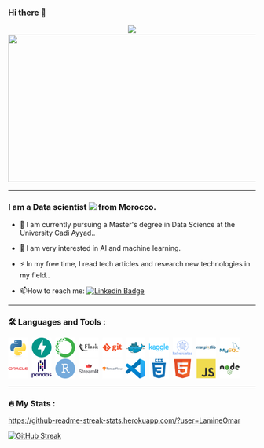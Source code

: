 ### Hi there 👋

<!--
**LamineOmar/LamineOmar** is a ✨ _special_ ✨ repository because its `README.md` (this file) appears on your GitHub profile.

Here are some ideas to get you started:

- 🔭 I’m currently working on ...
- 🌱 I’m currently learning ...
- 👯 I’m looking to collaborate on ...
- 🤔 I’m looking for help with ...
- 💬 Ask me about ...
- 📫 How to reach me: ...
- 😄 Pronouns: ...
- ⚡ Fun fact: ...
-->

<div id="header" align="center">
  <img src="https://media.giphy.com/media/v1.Y2lkPTc5MGI3NjExbW4yNXZ2NDNsZjJ4ZzhpZjU1YTZvbnJmYjVldXhiNnZyaGVtOHhueCZlcD12MV9pbnRlcm5hbF9naWZfYnlfaWQmY3Q9Zw/7c8QeB0VMddFOuu4iR/giphy.gif" width="400"/>
</div>


<div align="center">
  <img src="https://media.giphy.com/media/dWesBcTLavkZuG35MI/giphy.gif" width="600" height="300"/>
</div>

---

### I am a Data scientist <img src="https://media.giphy.com/media/WUlplcMpOCEmTGBtBW/giphy.gif" width="30"> from Morocco.

- :telescope: I am currently pursuing a Master's degree in Data Science at the University Cadi Ayyad..

- :seedling:  I am very interested in AI and machine learning.
  
- :zap: In my free time,  I read tech articles and research new technologies in my field..

- :mailbox:How to reach me: [![Linkedin Badge](https://img.shields.io/badge/-kakbar-blue?style=flat&logo=Linkedin&logoColor=white)](https://www.linkedin.com/in/omarlamine/)

 ---

 ### :hammer_and_wrench: Languages and Tools :

<div>
  <img src="https://github.com/devicons/devicon/blob/master/icons/python/python-original.svg" title="AWS" alt="AWS" width="40" height="40"/>&nbsp;
  <img src="https://github.com/devicons/devicon/blob/master/icons/fastapi/fastapi-original.svg" title="AWS" alt="AWS" width="40" height="40"/>&nbsp;
  <img src="https://github.com/devicons/devicon/blob/master/icons/anaconda/anaconda-original.svg" title="AWS" alt="AWS" width="40" height="40"/>&nbsp;
  <img src="https://github.com/devicons/devicon/blob/master/icons/flask/flask-original-wordmark.svg" title="AWS" alt="AWS" width="40" height="40"/>&nbsp;
  <img src="https://github.com/devicons/devicon/blob/master/icons/git/git-plain-wordmark.svg" title="AWS" alt="AWS" width="40" height="40"/>&nbsp;
  <img src="https://github.com/devicons/devicon/blob/master/icons/docker/docker-original.svg" title="AWS" alt="AWS" width="40" height="40"/>&nbsp;
  <img src="https://github.com/devicons/devicon/blob/master/icons/kaggle/kaggle-original-wordmark.svg" title="AWS" alt="AWS" width="40" height="40"/>&nbsp;
  <img src="https://github.com/devicons/devicon/blob/master/icons/kubernetes/kubernetes-line-wordmark.svg" title="AWS" alt="AWS" width="40" height="40"/>&nbsp;
  <img src="https://github.com/devicons/devicon/blob/master/icons/matplotlib/matplotlib-original-wordmark.svg" title="AWS" alt="AWS" width="40" height="40"/>&nbsp;
  <img src="https://github.com/devicons/devicon/blob/master/icons/mysql/mysql-original-wordmark.svg" title="AWS" alt="AWS" width="40" height="40"/>&nbsp;
  <img src="https://github.com/devicons/devicon/blob/master/icons/oracle/oracle-original.svg" title="AWS" alt="AWS" width="40" height="40"/>&nbsp;
  <img src="https://github.com/devicons/devicon/blob/master/icons/pandas/pandas-original-wordmark.svg" title="AWS" alt="AWS" width="40" height="40"/>&nbsp;
  <img src="https://github.com/devicons/devicon/blob/master/icons/rstudio/rstudio-plain.svg" title="AWS" alt="AWS" width="40" height="40"/>&nbsp;
  <img src="https://github.com/devicons/devicon/blob/master/icons/streamlit/streamlit-original-wordmark.svg" title="AWS" alt="AWS" width="40" height="40"/>&nbsp;
  <img src="https://github.com/devicons/devicon/blob/master/icons/tensorflow/tensorflow-original-wordmark.svg" title="AWS" alt="AWS" width="40" height="40"/>&nbsp;
  <img src="https://github.com/devicons/devicon/blob/master/icons/vscode/vscode-original.svg" title="AWS" alt="AWS" width="40" height="40"/>&nbsp;
  <img src="https://github.com/devicons/devicon/blob/master/icons/css3/css3-plain-wordmark.svg"  title="CSS3" alt="CSS" width="40" height="40"/>&nbsp;
  <img src="https://github.com/devicons/devicon/blob/master/icons/html5/html5-original.svg" title="HTML5" alt="HTML" width="40" height="40"/>&nbsp;
  <img src="https://github.com/devicons/devicon/blob/master/icons/javascript/javascript-original.svg" title="JavaScript" alt="JavaScript" width="40" height="40"/>&nbsp;
  <img src="https://github.com/devicons/devicon/blob/master/icons/nodejs/nodejs-original-wordmark.svg" title="NodeJS" alt="NodeJS" width="40" height="40"/>&nbsp;
</div>

---

### :fire: My Stats :

https://github-readme-streak-stats.herokuapp.com/?user=LamineOmar

[![GitHub Streak](http://github-readme-streak-stats.herokuapp.com?user=LamineOmar&theme=dark&background=000000)](https://git.io/streak-stats)

